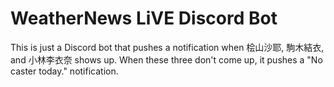 # WeatherNews LiVE Discord Bot

This is just a Discord bot that pushes a notification when 桧山沙耶, 駒木結衣, and 小林李衣奈 shows up. When these three don't come up, it pushes a "No caster today." notification.